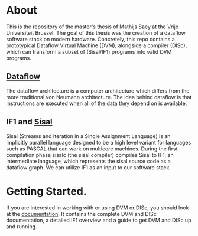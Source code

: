 # About

This is the repository of the master's thesis of Mathijs Saey at the Vrije Universiteit Brussel. The goal of this thesis was the creation of a dataflow software stack on modern hardware. Concretely, this repo contains a prototypical Dataflow Virtual Machine (DVM), alongside a compiler (DISc), which can transform a subset of (Sisal/IF1) programs into valid DVM programs. 

## [Dataflow](http://en.wikipedia.org/wiki/Dataflow_architecture)

The dataflow architecture is a computer architecture which differs from the more traditional von Neumann architecture. 
The idea behind dataflow is that instructions are executed when all of the data they depend on is available.

## IF1 and [Sisal](http://en.wikipedia.org/wiki/SISAL)

Sisal (Streams and Iteration in a Single Assignment Language) is an implicitly parallel language designed to be a high level variant for languages such as PASCAL that can work on multicore machines. During the first compilation phase sisalc (the sisal compiler) compiles Sisal to IF1, an intermediate language, which represents the sisal source code as a dataflow graph. We can utilize IF1 as an input to our software stack.

# Getting Started.

If you are interested in working with or using DVM or DISc, you should look at the [documentation](http://mathsaey.github.io/Dataflow-Software-Stack/index.html). It contains the complete DVM and DISc documentation, a detailed IF1 overview and a guide to get DVM and DISc up and running.